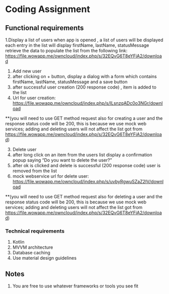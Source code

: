 # Coding Assignment #

## Functional requirements

1.Display a list of users
when app is opened , a list of users will be displayed
each entry in the list will display firstName, lastName, statusMessage
retrieve the data to populate the list from the following link: https://file.wowapp.me/owncloud/index.php/s/32EQvG6T8eYFiA2/download

1.	Add new user
  1.	after clicking on + button, display a dialog with a form which contains firstName, lastName, statusMessage and a save button
  2.	after successful user creation (200 response code) , item is added to the list
  3.	Url for user creation: https://file.wowapp.me/owncloud/index.php/s/ILsnzqADc0o3NGr/download

**(you will need to use GET method request also for creating a user and the response status code will be 200, this is because we use mock web services; adding and deleting users will not affect the list got from https://file.wowapp.me/owncloud/index.php/s/32EQvG6T8eYFiA2/download)

3.	Delete user
  1.	after long click on an item from the users list display a confirmation popup saying “Do you want to delete the user?”
  2.	after ok is clicked and delete is successful (200 response code) user is removed from the list
  3.	mock webservice url for delete user: https://file.wowapp.me/owncloud/index.php/s/uvbyRgwuSZaZ2IV/download

**(you will need to use GET method request also for deleting a user and the response status code will be 200, this is because we use mock web services; adding and deleting users will not affect the list got from https://file.wowapp.me/owncloud/index.php/s/32EQvG6T8eYFiA2/download)


### Technical requirements

1. Kotlin
2. MVVM architecture
3. Database caching
4. Use material design guidelines


## Notes

1. You are free to use whatever frameworks or tools you see fit
